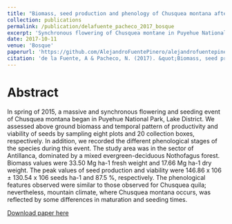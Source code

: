 ```yaml
---
title: "Biomass, seed production and phenology of Chusquea montana after a massive and synchronous flowering event in Puyehue National Park, Chile"
collection: publications
permalink: /publication/delafuente_pacheco_2017_bosque
excerpt: 'Synchronous flowering of Chusquea montane in Puyehue National Park'
date: 2017-10-11
venue: 'Bosque'
paperurl: 'https://github.com/AlejandroFuentePinero/alejandrofuentepinero.github.io/blob/master/files/delafuente_pacheco_2017.pdf'
citation: 'de la Fuente, A & Pacheco, N. (2017). &quot;Biomass, seed production and phenology of Chusquea montana after a massive and synchronous flowering event in Puyehue National Park, Chile.&quot; <i>Bosque</i>. 38(3): 599-604.'
---
```

# Abstract

In spring of 2015, a massive and synchronous flowering and seeding event of Chusquea montana began in Puyehue National Park,
Lake District. We assessed above ground biomass and temporal pattern of productivity and viability of seeds by sampling eight plots
and 20 collection boxes, respectively. In addition, we recorded the different phenological stages of the species during this event.
The study area was in the sector of Antillanca, dominated by a mixed evergreen-deciduous Nothofagus forest. Biomass
values were 33.50 Mg ha-1 fresh weight and 17.66 Mg ha-1 dry weight. The peak values of seed production and viability were
146.86 x 106
 ± 130.54 x 106
 seeds ha-1 and 87.5 %, respectively. The phenological features observed were similar to those observed for
Chusquea quila; nevertheless, mountain climate, where Chusquea montana occurs, was reflected by some differences in maturation
and seeding times.

[Download paper here]([http://academicpages.github.io/files/paper1.pdf](https://github.com/AlejandroFuentePinero/alejandrofuentepinero.github.io/blob/master/files/delafuente_pacheco_2017.pdf))
